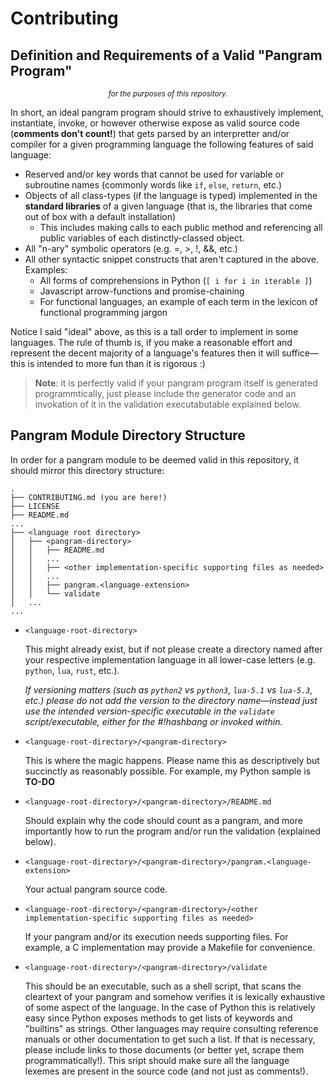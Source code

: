 # Contributing

## Definition and Requirements of a Valid "Pangram Program"
<center><sub> <i>for the purposes of this repository.</i> </sub></center>


In short, an ideal pangram program should strive to exhaustively implement, instantiate, invoke, or however otherwise expose as valid source code (**comments don't count!**) that gets parsed by an interpretter and/or compiler for a given programming language the following features of said language:
* Reserved and/or key words that cannot be used for variable or subroutine names (commonly words like `if`, `else`, `return`, etc.)
* Objects of all class-types (if the language is typed) implemented in the **standard libraries** of a given language (that is, the libraries that come out of box with a default installation)
  * This includes making calls to each public method and referencing all public variables of each distinctly-classed object.
* All "n-ary" symbolic operators (e.g. =, >, !, &&, etc.)
* All other syntactic snippet constructs that aren't captured in the above. Examples:
  * All forms of comprehensions in Python (`[ i for i in iterable ]`)
  * Javascript arrow-functions and promise-chaining
  * For functional languages, an example of each term in the lexicon of functional programming jargon


Notice I said "ideal" above, as this is a tall order to implement in some languages. The rule of thumb is, if you make a reasonable effort and represent the decent majority of a language's features then it will suffice&mdash;this is intended to more fun than it is rigorous :)

>**Note**: it is perfectly valid if your pangram program itself is generated programmtically, just please include the generator code and an invokation of it in the validation executabutable explained below.


## Pangram Module Directory Structure


In order for a pangram module to be deemed valid in this repository, it should mirror this directory structure:
```
.
├── CONTRIBUTING.md (you are here!)
├── LICENSE
├── README.md
...
├── <language root directory>
│   ├── <pangram-directory>
│   │   ├── README.md
│   │   ...
│   │   ├── <other implementation-specific supporting files as needed> 
│   │   ...
│   │   ├── pangram.<language-extension>
│   │   └── validate 
│   ...
...
```

* `<language-root-directory>`

  This might already exist, but if not please create a directory named after your respective implementation language in all lower-case letters (e.g. `python`, `lua`, `rust`, etc.).

  _If versioning matters (such as `python2` vs `python3`, `lua-5.1` vs `lua-5.3`, etc.) please do not add the version to the directory name&mdash;instead just use the intended version-specific executable in the `validate` script/executable, either for the #!hashbang or invoked within._

* `<language-root-directory>/<pangram-directory>`

    This is where the magic happens. Please name this as descriptively but succinctly as reasonably possible. For example, my Python sample is **TO-DO**
  
* `<language-root-directory>/<pangram-directory>/README.md`

    Should explain why the code should count as a pangram, and more importantly how to run the program and/or run the validation (explained below).
    
* `<language-root-directory>/<pangram-directory>/pangram.<language-extension>`
    
    Your actual pangram source code.
    
* `<language-root-directory>/<pangram-directory>/<other implementation-specific supporting files as needed>`

    If your pangram and/or its execution needs supporting files. For example, a C implementation may provide a Makefile for convenience.
    
* `<language-root-directory>/<pangram-directory>/validate`

    This should be an executable, such as a shell script, that scans the cleartext of your pangram and somehow verifies it is lexically exhaustive of some aspect of the language. In the case of Python this is relatively easy since Python exposes methods to get lists of keywords and "builtins" as strings. Other languages may require consulting reference manuals or other documentation to get such a list. If that is necessary, please include links to those documents (or better yet, scrape them programmatically!). This sript should make sure all the language lexemes are present in the source code (and not just as comments!).